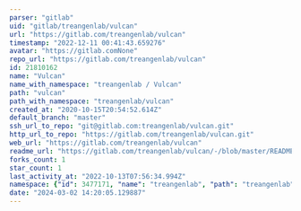 ```yaml
---
parser: "gitlab"
uid: "gitlab/treangenlab/vulcan"
url: "https://gitlab.com/treangenlab/vulcan"
timestamp: "2022-12-11 00:41:43.659276"
avatar: "https://gitlab.comNone"
repo_url: "https://gitlab.com/treangenlab/vulcan"
id: 21810162
name: "Vulcan"
name_with_namespace: "treangenlab / Vulcan"
path: "vulcan"
path_with_namespace: "treangenlab/vulcan"
created_at: "2020-10-15T20:54:52.614Z"
default_branch: "master"
ssh_url_to_repo: "git@gitlab.com:treangenlab/vulcan.git"
http_url_to_repo: "https://gitlab.com/treangenlab/vulcan.git"
web_url: "https://gitlab.com/treangenlab/vulcan"
readme_url: "https://gitlab.com/treangenlab/vulcan/-/blob/master/README.md"
forks_count: 1
star_count: 1
last_activity_at: "2022-10-13T07:56:34.994Z"
namespace: {"id": 3477171, "name": "treangenlab", "path": "treangenlab", "kind": "group", "full_path": "treangenlab", "parent_id": null, "avatar_url": null, "web_url": "https://gitlab.com/groups/treangenlab"}
date: "2024-03-02 14:20:05.129887"
---
```

